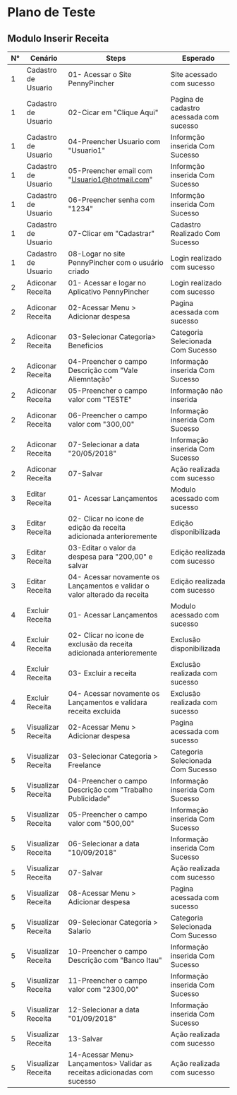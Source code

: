 # Plano de Teste 

## Modulo Inserir Receita 

| N°         | Cenário        |  Steps       |  Esperado       |
|---|---|---|---|
| 1 | Cadastro de Usuario | 01- Acessar o Site PennyPincher  |Site acessado com sucesso |
| 1 | Cadastro de Usuario |  02-Cicar em "Clique Aqui"  | Pagina de cadastro acessada com sucesso  |
| 1 | Cadastro de Usuario |  04-Preencher Usuario com "Usuario1"| Informção inserida Com Sucesso |
| 1|  Cadastro de Usuario |  05-Preencher email com "Usuario1@hotmail.com"| Informção inserida Com Sucesso |
| 1| Cadastro de Usuario |  06-Preencher senha com "1234"| Informção inserida Com Sucesso |
| 1| Cadastro de Usuario |  07-Clicar em "Cadastrar"| Cadastro Realizado Com Sucesso |
| 1| Cadastro de Usuario |  08-Logar no site PennyPincher com o usuário criado| Login realizado com sucesso |
| 2 | Adiconar Receita | 01- Acessar e logar no Aplicativo PennyPincher  | Login realizado com sucesso |
| 2 | Adiconar Receita | 02-Acessar Menu > Adicionar despesa  | Pagina acessada com sucesso  |
| 2 | Adiconar Receita | 03-Selecionar Categoria> Beneficios   | Categoria Selecionada Com Sucesso |
| 2 | Adiconar Receita | 04-Preencher o campo  Descrição com "Vale Aliemntação"    | Informação inserida Com Sucesso |
| 2 | Adiconar Receita | 05-Preencher o campo  valor com "TESTE"    | Informação não inserida |
| 2 | Adiconar Receita | 06-Preencher o campo  valor com "300,00"    | Informação inserida Com Sucesso |
| 2 | Adiconar Receita | 07-Selecionar a data "20/05/2018"| Informação inserida Com Sucesso |
| 2 | Adiconar Receita | 07-Salvar | Ação realizada com sucesso |
| 3 | Editar Receita | 01- Acessar Lançamentos | Modulo acessado com sucesso  |
| 3 | Editar Receita | 02- Clicar no icone de edição da receita adicionada anterioremente | Edição disponibilizada  |
| 3 | Editar Receita | 03-Editar o valor da despesa para "200,00" e salvar  | Edição realizada com sucesso  |
| 3 | Editar Receita | 04- Acessar novamente os Lançamentos e validar o valor alterado da receita  | Edição realizada com sucesso |
| 4 | Excluir Receita | 01- Acessar Lançamentos | Modulo acessado com sucesso  |
| 4 | Excluir Receita | 02- Clicar no icone de exclusão da receita adicionada anterioremente | Exclusão disponibilizada  |
| 4 | Excluir Receita | 03- Excluir a receita| Exclusão realizada com sucesso  |
| 4 | Excluir Receita |  04- Acessar novamente os Lançamentos e validara receita excluida  |Exclusão realizada com sucesso |
| 5| Visualizar Receita | 02-Acessar Menu > Adicionar despesa  | Pagina acessada com sucesso  |
| 5| Visualizar Receita | 03-Selecionar Categoria > Freelance | Categoria Selecionada Com Sucesso |
| 5| Visualizar Receita | 04-Preencher o campo  Descrição com "Trabalho Publicidade" | Informação inserida Com Sucesso |
| 5| Visualizar Receita |  05-Preencher o campo  valor com "500,00"    | Informação inserida Com Sucesso |
| 5| Visualizar Receita | 06-Selecionar a data "10/09/2018"| Informação inserida Com Sucesso |
| 5| Visualizar Receita |07-Salvar  | Ação realizada com sucesso |
| 5| Visualizar Receita | 08-Acessar Menu > Adicionar despesa  | Pagina acessada com sucesso  |
| 5| Visualizar Receita | 09-Selecionar Categoria > Salario | Categoria Selecionada Com Sucesso |
| 5| Visualizar Receita | 10-Preencher o campo  Descrição com "Banco Itau" | Informação inserida Com Sucesso |
| 5| Visualizar Receita | 11-Preencher o campo  valor com "2300,00"    | Informação inserida Com Sucesso |
| 5| Visualizar Receita | 12-Selecionar a data "01/09/2018"| Informação inserida Com Sucesso |
| 5| Visualizar Receita |13-Salvar  | Ação realizada com sucesso |
| 5| Visualizar Receita |14-Acessar Menu> Lançamentos> Validar as receitas adicionadas com sucesso  | Ação realizada com sucesso |
